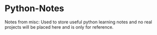 # Python-Notes
Notes from misc: Used to store useful python learning notes and no real projects will be placed here and is only for reference.
